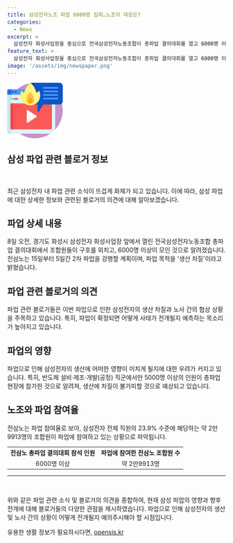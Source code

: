 ```yaml
---
title: 삼성전자노조 파업 6000명 집회…노조의 대응은?
categories:
  - News
excerpt: >
  삼성전자 화성사업장을 중심으로 전국삼성전자노동조합이 총파업 결의대회를 열고 6000명 이상의 조합원이 참석했다. 파업은 노사 협상에 따라 10일까지 이어지며, 이후 15일부터 2차 파업이 예정되어 있다. 조합원 수는 삼성전자 전체 직원의 23.9%에 이르고, 파업 목적은 생산 차질을 일으키는 것이라고 밝혀졌다. 생산 차질 우려가 있지만, 전삼노는 노사 협상이 전혀 이뤄지지 않으면 2차 파업을 강행할 계획이라고 밝혔다. 
feature_text: >
  삼성전자 화성사업장을 중심으로 전국삼성전자노동조합이 총파업 결의대회를 열고 6000명 이상의 조합원이 참석했다. 파업은 노사 협상에 따라 10일까지 이어지며, 이후 15일부터 2차 파업이 예정되어 있다. 조합원 수는 삼성전자 전체 직원의 23.9%에 이르고, 파업 목적은 생산 차질을 일으키는 것이라고 밝혀졌다. 생산 차질 우려가 있지만, 전삼노는 노사 협상이 전혀 이뤄지지 않으면 2차 파업을 강행할 계획이라고 밝혔다. 
image: '/assets/img/newspaper.png'
---
```


<p><img src="/assets/img/news.png" alt="rentncar 속보" /></p>

<h2 data-ke-size="size26">삼성 파업 관련 블로거 정보</h2>

<p data-ke-size="size16">&nbsp;</p>

<p data-ke-size="size16">최근 삼성전자 내 파업 관련 소식이 뜨겁게 화제가 되고 있습니다. 이에 따라, 삼성 파업에 대한 상세한 정보와 관련된 블로거의 의견에 대해 알아보겠습니다.</p>

<h2 data-ke-size="size26">파업 상세 내용</h2>

<p data-ke-size="size16">8일 오전, 경기도 화성시 삼성전자 화성사업장 앞에서 열린 전국삼성전자노동조합 총파업 결의대회에서 조합원들이 구호를 외치고, 6000명 이상이 모인 것으로 알려졌습니다. 전삼노는 15일부터 5일간 2차 파업을 강행할 계획이며, 파업 목적을 '생산 차질'이라고 밝혔습니다.</p>

<h2 data-ke-size="size26">파업 관련 블로거의 의견</h2>

<p data-ke-size="size16">파업 관련 블로거들은 이번 파업으로 인한 삼성전자의 생산 차질과 노사 간의 협상 상황을 주목하고 있습니다. 특히, 파업이 확정되면 어떻게 사태가 전개될지 예측하는 목소리가 높아지고 있습니다.</p>

<h2 data-ke-size="size26">파업의 영향</h2>

<p data-ke-size="size16">파업으로 인해 삼성전자의 생산에 어떠한 영향이 미치게 될지에 대한 우려가 커지고 있습니다. 특히, 반도체 설비·제조·개발(공정) 직군에서만 5000명 이상의 인원이 총파업 현장에 참가한 것으로 알려져, 생산에 차질이 불가피할 것으로 예상되고 있습니다.</p>

<h2 data-ke-size="size26">노조와 파업 참여율</h2>

<p data-ke-size="size16">전삼노는 파업 참여율로 보아, 삼성전자 전체 직원의 23.9% 수준에 해당하는 약 2만9913명의 조합원이 파업에 참여하고 있는 상황으로 파악됩니다.</p>

<table>
    <tbody>
        <tr>
            <td style="text-align: center; height: 17px;"><b>전삼노 총파업 결의대회 참석 인원</b></td>
            <td style="text-align: center; height: 17px;"><b>파업에 참여한 전삼노 조합원 수</b></td>
        </tr>
        <tr>
            <td style="text-align: center; height: 17px;">6000명 이상</td>
            <td style="text-align: center; height: 17px;">약 2만9913명</td>
        </tr>
    </tbody>
</table>

<hr>

<p data-ke-size="size16">&nbsp;</p>

<p data-ke-size="size16">위와 같은 파업 관련 소식 및 블로거의 의견을 종합하여, 현재 삼성 파업의 영향과 향후 전개에 대해 블로거들의 다양한 관점을 제시하였습니다. 파업으로 인해 삼성전자의 생산 및 노사 간의 상황이 어떻게 전개될지 예의주시해야 할 시점입니다.</p>
유용한 생활 정보가 필요하시다면, <a href="https://opensis.kr" rel="dofollow">opensis.kr</a>


